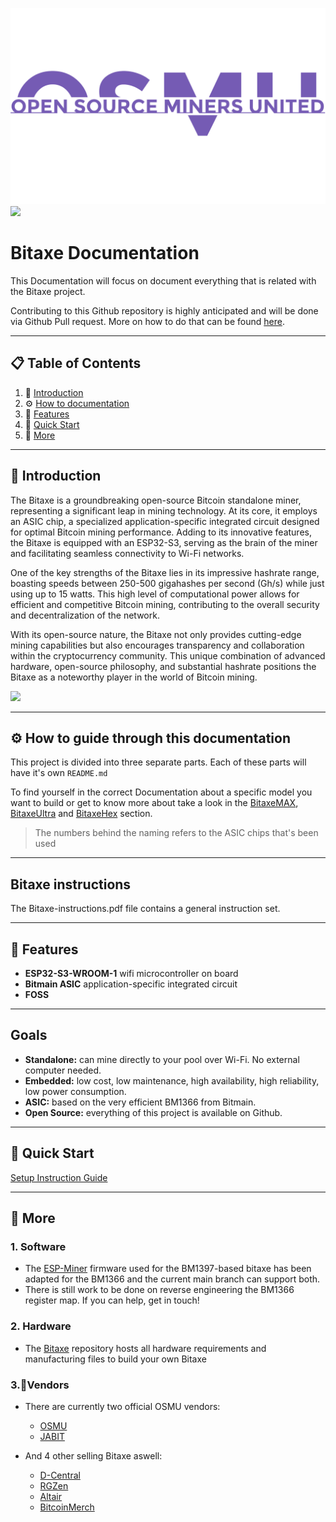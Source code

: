 ![Logo](/pictures/logo-no-background.svg)
[![](https://dcbadge.vercel.app/api/server/3E8ca2dkcC)](https://discord.gg/3E8ca2dkcC)

# Bitaxe Documentation

This Documentation will focus on document everything that is related with the Bitaxe project.

Contributing to this Github repository is highly anticipated and will be done via Github Pull request.
More on how to do that can be found [here](https://docs.github.com/en/pull-requests/collaborating-with-pull-requests/proposing-changes-to-your-work-with-pull-requests/creating-a-pull-request).

---

## 📋 <a name="table">Table of Contents</a>

1. 🤖 [Introduction](#introduction)
2. ⚙️ [How to documentation](#guide)
3. 🔋 [Features](#features)
4. 🤸 [Quick Start](#quick-start)
5. 🚀 [More](#more)

---

## <a name="introduction">🤖 Introduction

The Bitaxe is a groundbreaking open-source Bitcoin standalone miner, representing a significant leap in mining technology. At its core, it employs an ASIC chip, a specialized application-specific integrated circuit designed for optimal Bitcoin mining performance. Adding to its innovative features, the Bitaxe is equipped with an ESP32-S3, serving as the brain of the miner and facilitating seamless connectivity to Wi-Fi networks.

One of the key strengths of the Bitaxe lies in its impressive hashrate range, boasting speeds between 250-500 gigahashes per second (Gh/s) while just using up to 15 watts. This high level of computational power allows for efficient and competitive Bitcoin mining, contributing to the overall security and decentralization of the network.

With its open-source nature, the Bitaxe not only provides cutting-edge mining capabilities but also encourages transparency and collaboration within the cryptocurrency community. This unique combination of advanced hardware, open-source philosophy, and substantial hashrate positions the Bitaxe as a noteworthy player in the world of Bitcoin mining.

<a href="https://discord.com/invite/3E8ca2dkcC" target="_blank"><img src="https://github.com/sujatagunale/EasyRead/assets/151519281/618f4872-1e10-42da-8213-1d69e486d02e" /></a>

---

## <a name="guide">⚙️ How to guide through this documentation

This project is divided into three separate parts.
Each of these parts will have it's own `README.md`

To find yourself in the correct Documentation about a specific model you want to build or get to know more about take a look in the [BitaxeMAX](/BitaxeMAX/), [BitaxeUltra](/BitaxeUltra/) and [BitaxeHex](/BitaxeHEX/) section.

> The numbers behind the naming refers to the ASIC chips that's been used

---

## Bitaxe instructions

The Bitaxe-instructions.pdf file contains a general instruction set.

---

## <a name="features">🔋 Features

- <b>ESP32-S3-WROOM-1</b> wifi microcontroller on board
- <b>Bitmain ASIC</b> application-specific integrated circuit
- <b>FOSS</b>

---

## <a name="goals"> Goals

- <b>Standalone:</b> can mine directly to your pool over Wi-Fi. No external computer needed.
- <b>Embedded:</b> low cost, low maintenance, high availability, high reliability, low power consumption.
- <b>ASIC:</b> based on the very efficient BM1366 from Bitmain.
- <b>Open Source:</b> everything of this project is available on Github.

---

## <a name="quick-start">🤸 Quick Start

[Setup Instruction Guide](/Bitaxe-Instructions.pdf)

---

## <a name="more">🚀 More

### 1. Software

- The [ESP-Miner](https://github.com/skot/ESP-Miner) firmware used for the BM1397-based bitaxe has been adapted for the BM1366 and the current main branch can support both.
- There is still work to be done on reverse engineering the BM1366 register map. If you can help, get in touch!

### 2. Hardware

- The [Bitaxe](https://github.com/skot/bitaxe) repository hosts all hardware requirements and manufacturing files to build your own Bitaxe

### 3.💸Vendors

- There are currently two official OSMU vendors:

  - [OSMU](https://opensourceminer.com)
  - [JABIT](https://www.jabitaxe.com)

- And 4 other selling Bitaxe aswell:
  - [D-Central](https://d-central.tech)
  - [RGZen](https://www.rgzen.com/index.php)
  - [Altair](https://altairtech.io/product/bitaxe/)
  - [BitcoinMerch](https://bitcoinmerch.com/de/products/bitcoin-merch%C2%AE-bitaxe-1366-solo-bitcoin-miner-up-to-500gh-s)
